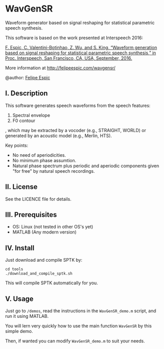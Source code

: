 # WavGenSR
Waveform generator based on signal reshaping for statistical parametric speech synthesis.

This software is based on the work presented at Interspeech 2016:

[F. Espic, C. Valentini-Botinhao, Z. Wu, and S. King, “Waveform generation based on signal reshaping for statistical parametric speech synthesis,” in Proc. Interspeech, San Francisco, CA, USA, September, 2016.](http://www.isca-speech.org/archive/Interspeech_2016/pdfs/0487.PDF)

More information at http://felipeespic.com/wavgensr/

@author: [Felipe Espic](http://felipeespic.com)

## I. Description
This software generates speech waveforms from the speech features: 

1. Spectral envelope
2. F0 contour

, which may be extracted by a vocoder (e.g., STRAIGHT, WORLD) or generated by an acoustic model (e.g., Merlin, HTS).

Key points:
* No need of aperiodicities.
* No minimum phase assumtion.
* Natural phase spectrum plus periodic and aperiodic components given "for free" by natural speech recordings.

## II. License
See the LICENCE file for details.

## III. Prerequisites
- OS: Linux (not tested in other OS's yet)
- MATLAB (Any modern version)

## IV. Install
Just download and compile SPTK by:
```
cd tools
./download_and_compile_sptk.sh
```
This will compile SPTK automatically for you.

## V. Usage
Just go to ```/demos```, read the instructions in the ```WavGenSR_demo.m``` script, and run it using MATLAB.

You will lern very quickly how to use the main function ```WavGenSR``` by this simple demo.

Then, if wanted you can modify ```WavGenSR_demo.m``` to suit your needs.

